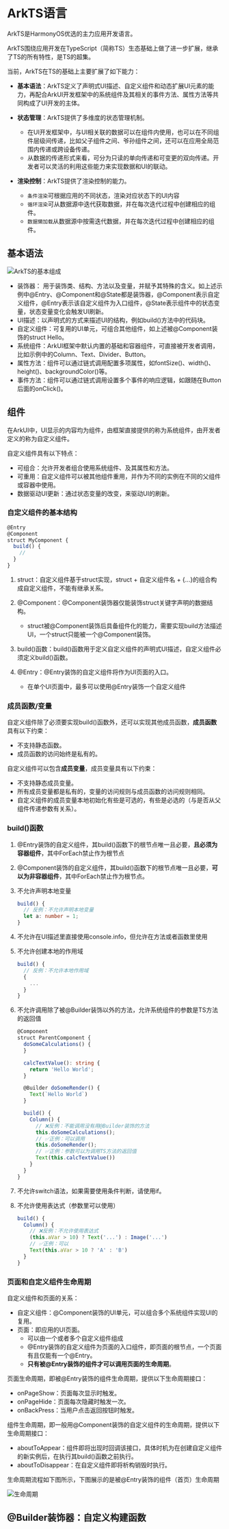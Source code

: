 # ArkTS语言

ArkTS是HarmonyOS优选的主力应用开发语言。

ArkTS围绕应用开发在TypeScript（简称TS）生态基础上做了进一步扩展，继承了TS的所有特性，是TS的超集。

当前，ArkTS在TS的基础上主要扩展了如下能力：

- **基本语法**：ArkTS定义了声明式UI描述、自定义组件和动态扩展UI元素的能力，再配合ArkUI开发框架中的系统组件及其相关的事件方法、属性方法等共同构成了UI开发的主体。

- **状态管理**：ArkTS提供了多维度的状态管理机制。
  - 在UI开发框架中，与UI相关联的数据可以在组件内使用，也可以在不同组件层级间传递，比如父子组件之间、爷孙组件之间，还可以在应用全局范围内传递或跨设备传递。
  - 从数据的传递形式来看，可分为只读的单向传递和可变更的双向传递。开发者可以灵活的利用这些能力来实现数据和UI的联动。

- **渲染控制**：ArkTS提供了渲染控制的能力。
  - `条件渲染`可根据应用的不同状态，渲染对应状态下的UI内容
  - `循环渲染`可从数据源中迭代获取数据，并在每次迭代过程中创建相应的组件。
  - `数据懒加载`从数据源中按需迭代数据，并在每次迭代过程中创建相应的组件。

## 基本语法

![ArkTS的基本组成](https://alliance-communityfile-drcn.dbankcdn.com/FileServer/getFile/cmtyPub/011/111/111/0000000000011111111.20231013151059.31410059096453875311411412779760:50001231000000:2800:5E294F9487B72D4F22BD159CFDC5F335867C7B7998D5A501541F9D56C9BF54A7.png?needInitFileName=true?needInitFileName=true)

- 装饰器： 用于装饰类、结构、方法以及变量，并赋予其特殊的含义。如上述示例中@Entry、@Component和@State都是装饰器，@Component表示自定义组件，@Entry表示该自定义组件为入口组件，@State表示组件中的状态变量，状态变量变化会触发UI刷新。
- UI描述：以声明式的方式来描述UI的结构，例如build()方法中的代码块。
- 自定义组件：可复用的UI单元，可组合其他组件，如上述被@Component装饰的struct Hello。
- 系统组件：ArkUI框架中默认内置的基础和容器组件，可直接被开发者调用，比如示例中的Column、Text、Divider、Button。
- 属性方法：组件可以通过链式调用配置多项属性，如fontSize()、width()、height()、backgroundColor()等。
- 事件方法：组件可以通过链式调用设置多个事件的响应逻辑，如跟随在Button后面的onClick()。

## 组件

在ArkUI中，UI显示的内容均为组件，由框架直接提供的称为系统组件，由开发者定义的称为自定义组件。

自定义组件具有以下特点：

- 可组合：允许开发者组合使用系统组件、及其属性和方法。
- 可重用：自定义组件可以被其他组件重用，并作为不同的实例在不同的父组件或容器中使用。
- 数据驱动UI更新：通过状态变量的改变，来驱动UI的刷新。

### 自定义组件的基本结构

```ts
@Entry
@Component
struct MyComponent {
  build() {
    //
  }
}
```

1. struct：自定义组件基于struct实现，struct + 自定义组件名 + {...}的组合构成自定义组件，不能有继承关系。
2. @Component：@Component装饰器仅能装饰struct关键字声明的数据结构。

    - struct被@Component装饰后具备组件化的能力，需要实现build方法描述UI，一个struct只能被一个@Component装饰。

3. build()函数：build()函数用于定义自定义组件的声明式UI描述，自定义组件必须定义build()函数。

4. @Entry：@Entry装饰的自定义组件将作为UI页面的入口。

    - 在单个UI页面中，最多可以使用@Entry装饰一个自定义组件

### 成员函数/变量

自定义组件除了必须要实现build()函数外，还可以实现其他成员函数，**成员函数**具有以下约束：

- 不支持静态函数。
- 成员函数的访问始终是私有的。

自定义组件可以包含**成员变量**，成员变量具有以下约束：

- 不支持静态成员变量。
- 所有成员变量都是私有的，变量的访问规则与成员函数的访问规则相同。
- 自定义组件的成员变量本地初始化有些是可选的，有些是必选的（与是否从父组件传递参数有关系）。

### build()函数

1. @Entry装饰的自定义组件，其build()函数下的根节点唯一且必要，**且必须为容器组件**，其中ForEach禁止作为根节点
2. @Component装饰的自定义组件，其build()函数下的根节点唯一且必要，**可以为非容器组件**，其中ForEach禁止作为根节点。
3. 不允许声明本地变量

    ```ts
    build() {
      // 反例：不允许声明本地变量
      let a: number = 1;
    }    
    ```

4. 不允许在UI描述里直接使用console.info，但允许在方法或者函数里使用
5. 不允许创建本地的作用域

    ```ts
    build() {
      // 反例：不允许本地作用域
      {
        ...
      }
    }
    ```

6. 不允许调用除了被@Builder装饰以外的方法，允许系统组件的参数是TS方法的返回值

    ```ts
    @Component
    struct ParentComponent {
      doSomeCalculations() {
      }

      calcTextValue(): string {
        return 'Hello World';
      }

      @Builder doSomeRender() {
        Text(`Hello World`)
      }

      build() {
        Column() {
          // ❌反例：不能调用没有用@Builder装饰的方法
          this.doSomeCalculations();
          // ✅正例：可以调用
          this.doSomeRender();
          // ✅正例：参数可以为调用TS方法的返回值
          Text(this.calcTextValue())
        }
      }
    }
    ```

7. 不允许switch语法，如果需要使用条件判断，请使用if。
8. 不允许使用表达式（参数里可以使用）

    ```ts
    build() {
      Column() {
        // ❌反例：不允许使用表达式
        (this.aVar > 10) ? Text('...') : Image('...')
        // ✅正例：可以
        Text(this.aVar > 10 ? 'A' : 'B')
      }
    }
    ```

### 页面和自定义组件生命周期

自定义组件和页面的关系：

- 自定义组件：@Component装饰的UI单元，可以组合多个系统组件实现UI的复用。
- 页面：即应用的UI页面。
  - 可以由一个或者多个自定义组件组成
  - @Entry装饰的自定义组件为页面的入口组件，即页面的根节点，一个页面有且仅能有一个@Entry。
  - **只有被@Entry装饰的组件才可以调用页面的生命周期**。

页面生命周期，即被@Entry装饰的组件生命周期，提供以下生命周期接口：

- onPageShow：页面每次显示时触发。
- onPageHide：页面每次隐藏时触发一次。
- onBackPress：当用户点击返回按钮时触发。

组件生命周期，即一般用@Component装饰的自定义组件的生命周期，提供以下生命周期接口：

- aboutToAppear：组件即将出现时回调该接口，具体时机为在创建自定义组件的新实例后，在执行其build()函数之前执行。
- aboutToDisappear：在自定义组件即将析构销毁时执行。

生命周期流程如下图所示，下图展示的是被@Entry装饰的组件（首页）生命周期

![生命周期](https://alliance-communityfile-drcn.dbankcdn.com/FileServer/getFile/cmtyPub/011/111/111/0000000000011111111.20231016160223.99199945095842886884636368090803:50001231000000:2800:019E4D38024DDC3B25A19EE8BEF753B3FB089891518C310555FB21C5117F6BF7.png?needInitFileName=true?needInitFileName=true)

## @Builder装饰器：自定义构建函数
